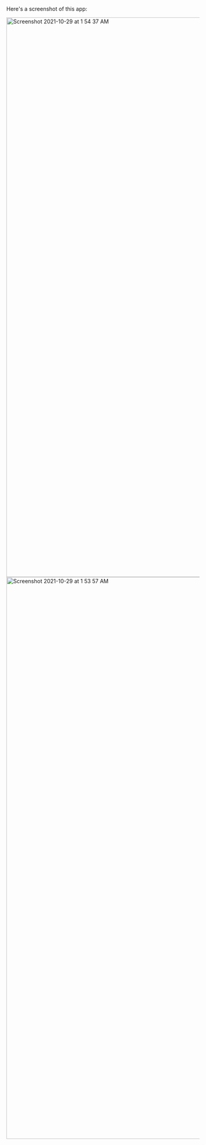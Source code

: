 Here's a screenshot of this app:

<img width="1460" alt="Screenshot 2021-10-29 at 1 54 37 AM" src="https://user-images.githubusercontent.com/40691059/139355876-69715b44-bec5-434a-bb03-ed2503c00128.png">

<img width="1466" alt="Screenshot 2021-10-29 at 1 53 57 AM" src="https://user-images.githubusercontent.com/40691059/139355894-0f05890e-f249-40e4-bae0-a70c39035a71.png">
